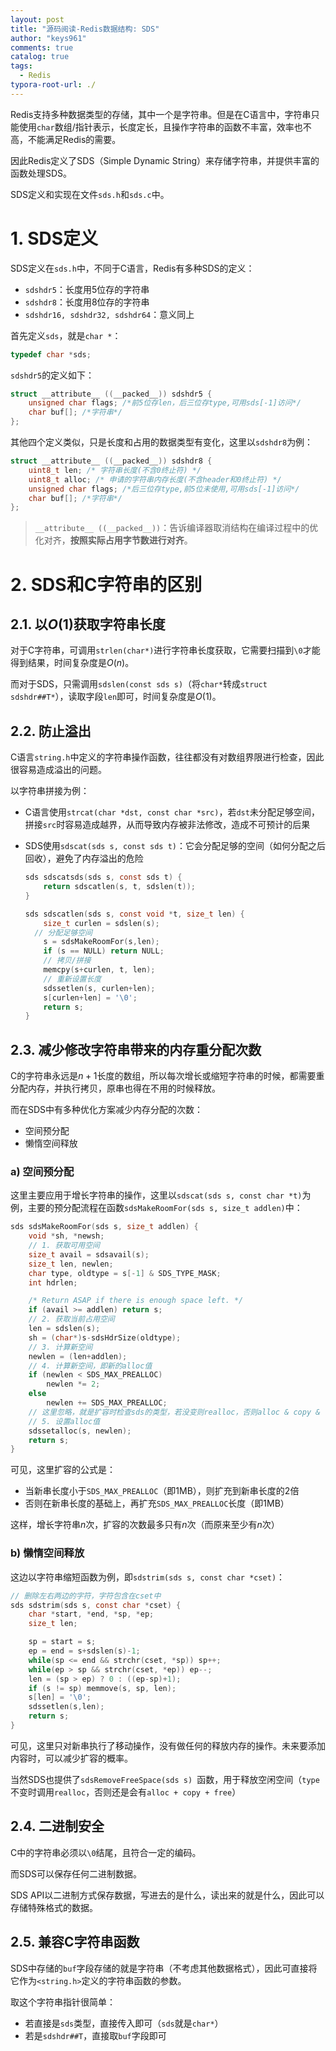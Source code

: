 ```yaml
---
layout: post
title: "源码阅读-Redis数据结构: SDS"
author: "keys961"
comments: true
catalog: true
tags:
  - Redis
typora-root-url: ./
---
```


Redis支持多种数据类型的存储，其中一个是字符串。但是在C语言中，字符串只能使用`char`数组/指针表示，长度定长，且操作字符串的函数不丰富，效率也不高，不能满足Redis的需要。

因此Redis定义了SDS（Simple Dynamic String）来存储字符串，并提供丰富的函数处理SDS。

SDS定义和实现在文件`sds.h`和`sds.c`中。

# 1. SDS定义

SDS定义在`sds.h`中，不同于C语言，Redis有多种SDS的定义：

- `sdshdr5`：长度用5位存的字符串
- `sdshdr8`：长度用8位存的字符串
- `sdshdr16, sdshdr32, sdshdr64`：意义同上

首先定义`sds`，就是`char *`：

```c
typedef char *sds;
```

`sdshdr5`的定义如下：

```c
struct __attribute__ ((__packed__)) sdshdr5 {
    unsigned char flags; /*前5位存len，后三位存type,可用sds[-1]访问*/
    char buf[]; /*字符串*/
};
```

其他四个定义类似，只是长度和占用的数据类型有变化，这里以`sdshdr8`为例：

```c
struct __attribute__ ((__packed__)) sdshdr8 {
    uint8_t len; /* 字符串长度(不含0终止符) */
    uint8_t alloc; /* 申请的字符串内存长度(不含header和0终止符) */
    unsigned char flags; /*后三位存type,前5位未使用,可用sds[-1]访问*/
    char buf[]; /*字符串*/
};
```

> `__attribute__ ((__packed__))`：告诉编译器取消结构在编译过程中的优化对齐，**按照实际占用字节数进行对齐**。

# 2. SDS和C字符串的区别

## 2.1. 以$O(1)$获取字符串长度

对于C字符串，可调用`strlen(char*)`进行字符串长度获取，它需要扫描到`\0`才能得到结果，时间复杂度是$O(n)$。

而对于SDS，只需调用`sdslen(const sds s)`（将`char*`转成`struct sdshdr##T*`），读取字段`len`即可，时间复杂度是$O(1)$。

## 2.2. 防止溢出

C语言`string.h`中定义的字符串操作函数，往往都没有对数组界限进行检查，因此很容易造成溢出的问题。

以字符串拼接为例：

- C语言使用`strcat(char *dst, const char *src)`，若`dst`未分配足够空间，拼接`src`时容易造成越界，从而导致内存被非法修改，造成不可预计的后果

- SDS使用`sdscat(sds s, const sds t)`：它会分配足够的空间（如何分配之后回收），避免了内存溢出的危险

  ```c
  sds sdscatsds(sds s, const sds t) {
      return sdscatlen(s, t, sdslen(t));
  }
  
  sds sdscatlen(sds s, const void *t, size_t len) {
      size_t curlen = sdslen(s);
  	// 分配足够空间
      s = sdsMakeRoomFor(s,len);
      if (s == NULL) return NULL;
      // 拷贝/拼接
      memcpy(s+curlen, t, len);
      // 重新设置长度
      sdssetlen(s, curlen+len);
      s[curlen+len] = '\0';
      return s;
  }
  ```

## 2.3. 减少修改字符串带来的内存重分配次数

C的字符串永远是$n+1$长度的数组，所以每次增长或缩短字符串的时候，都需要重分配内存，并执行拷贝，原串也得在不用的时候释放。

而在SDS中有多种优化方案减少内存分配的次数：

- 空间预分配
- 懒惰空间释放

### a) 空间预分配

这里主要应用于增长字符串的操作，这里以`sdscat(sds s, const char *t)`为例，主要的预分配流程在函数`sdsMakeRoomFor(sds s, size_t addlen)`中：

```c
sds sdsMakeRoomFor(sds s, size_t addlen) {
    void *sh, *newsh;
    // 1. 获取可用空间
    size_t avail = sdsavail(s);
    size_t len, newlen;
    char type, oldtype = s[-1] & SDS_TYPE_MASK;
    int hdrlen;

    /* Return ASAP if there is enough space left. */
    if (avail >= addlen) return s;
	// 2. 获取当前占用空间
    len = sdslen(s);
    sh = (char*)s-sdsHdrSize(oldtype);
    // 3. 计算新空间
    newlen = (len+addlen);
    // 4. 计算新空间，即新的alloc值
    if (newlen < SDS_MAX_PREALLOC)
        newlen *= 2;
    else
        newlen += SDS_MAX_PREALLOC;
    // 这里忽略，就是扩容时检查sds的类型，若没变则realloc，否则alloc & copy & free
    // 5. 设置alloc值
    sdssetalloc(s, newlen);
    return s;
}
```

可见，这里扩容的公式是：

- 当新串长度小于`SDS_MAX_PREALLOC`（即1MB），则扩充到新串长度的2倍
- 否则在新串长度的基础上，再扩充`SDS_MAX_PREALLOC`长度（即1MB）

这样，增长字符串$n$次，扩容的次数最多只有$n$次（而原来至少有$n$次）

### b) 懒惰空间释放

这边以字符串缩短函数为例，即`sdstrim(sds s, const char *cset)`：

```c
// 删除左右两边的字符，字符包含在cset中
sds sdstrim(sds s, const char *cset) {
    char *start, *end, *sp, *ep;
    size_t len;

    sp = start = s;
    ep = end = s+sdslen(s)-1;
    while(sp <= end && strchr(cset, *sp)) sp++;
    while(ep > sp && strchr(cset, *ep)) ep--;
    len = (sp > ep) ? 0 : ((ep-sp)+1);
    if (s != sp) memmove(s, sp, len);
    s[len] = '\0';
    sdssetlen(s,len);
    return s;
}
```

可见，这里只对新串执行了移动操作，没有做任何的释放内存的操作。未来要添加内容时，可以减少扩容的概率。

当然SDS也提供了`sdsRemoveFreeSpace(sds s) `函数，用于释放空闲空间（`type`不变时调用`realloc`，否则还是会有`alloc + copy + free`）

## 2.4. 二进制安全

C中的字符串必须以`\0`结尾，且符合一定的编码。

而SDS可以保存任何二进制数据。

SDS API以二进制方式保存数据，写进去的是什么，读出来的就是什么，因此可以存储特殊格式的数据。

## 2.5. 兼容C字符串函数

SDS中存储的`buf`字段存储的就是字符串（不考虑其他数据格式），因此可直接将它作为`<string.h>`定义的字符串函数的参数。

取这个字符串指针很简单：

- 若直接是`sds`类型，直接传入即可（`sds`就是`char*`）
- 若是`sdshdr##T`，直接取`buf`字段即可